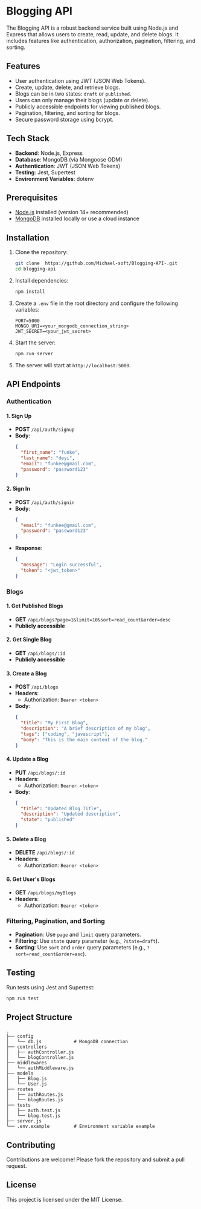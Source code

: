 # Blogging API

The Blogging API is a robust backend service built using Node.js and Express that allows users to create, read, update, and delete blogs. It includes features like authentication, authorization, pagination, filtering, and sorting.

## Features

- User authentication using JWT (JSON Web Tokens).
- Create, update, delete, and retrieve blogs.
- Blogs can be in two states: `draft` or `published`.
- Users can only manage their blogs (update or delete).
- Publicly accessible endpoints for viewing published blogs.
- Pagination, filtering, and sorting for blogs.
- Secure password storage using bcrypt.

## Tech Stack

- **Backend**: Node.js, Express
- **Database**: MongoDB (via Mongoose ODM)
- **Authentication**: JWT (JSON Web Tokens)
- **Testing**: Jest, Supertest
- **Environment Variables**: dotenv

## Prerequisites

- [Node.js](https://nodejs.org/) installed (version 14+ recommended)
- [MongoDB](https://www.mongodb.com/) installed locally or use a cloud instance

## Installation

1. Clone the repository:
   ```bash
   git clone  https://github.com/Michael-soft/Blogging-API-.git
   cd blogging-api
   ```

2. Install dependencies:
   ```bash
   npm install
   ```

3. Create a `.env` file in the root directory and configure the following variables:
   ```env
   PORT=5000
   MONGO_URI=<your_mongodb_connection_string>
   JWT_SECRET=<your_jwt_secret>
   ```

4. Start the server:
   ```bash
   npm run server
   ```

5. The server will start at `http://localhost:5000`.

## API Endpoints

### **Authentication**

#### 1. Sign Up
- **POST** `/api/auth/signup`
- **Body**:
  ```json
  {
    "first_name": "funke",
    "last_name": "deyi",
    "email": "funkee@gmail.com",
    "password": "password123"
  }
  ```

#### 2. Sign In
- **POST** `/api/auth/signin`
- **Body**:
  ```json
  {
    "email": "funkee@gmail.com",
    "password": "password123"
  }
  ```
- **Response**:
  ```json
  {
    "message": "Login successful",
    "token": "<jwt_token>"
  }
  ```

### **Blogs**

#### 1. Get Published Blogs
- **GET** `/api/blogs?page=1&limit=10&sort=read_count&order=desc`
- **Publicly accessible**

#### 2. Get Single Blog
- **GET** `/api/blogs/:id`
- **Publicly accessible**

#### 3. Create a Blog
- **POST** `/api/blogs`
- **Headers**:
  - Authorization: `Bearer <token>`
- **Body**:
  ```json
  {
    "title": "My First Blog",
    "description": "A brief description of my blog",
    "tags": ["coding", "javascript"],
    "body": "This is the main content of the blog."
  }
  ```

#### 4. Update a Blog
- **PUT** `/api/blogs/:id`
- **Headers**:
  - Authorization: `Bearer <token>`
- **Body**:
  ```json
  {
    "title": "Updated Blog Title",
    "description": "Updated description",
    "state": "published"
  }
  ```

#### 5. Delete a Blog
- **DELETE** `/api/blogs/:id`
- **Headers**:
  - Authorization: `Bearer <token>`

#### 6. Get User's Blogs
- **GET** `/api/blogs/myBlogs`
- **Headers**:
  - Authorization: `Bearer <token>`

### **Filtering, Pagination, and Sorting**
- **Pagination**: Use `page` and `limit` query parameters.
- **Filtering**: Use `state` query parameter (e.g., `?state=draft`).
- **Sorting**: Use `sort` and `order` query parameters (e.g., `?sort=read_count&order=asc`).

## Testing

Run tests using Jest and Supertest:
```bash
npm run test
```

## Project Structure

```
.
├── config
│   └── db.js            # MongoDB connection
├── controllers
│   ├── authController.js
│   └── blogController.js
├── middlewares
│   └── authMiddleware.js
├── models
│   ├── Blog.js
│   └── User.js
├── routes
│   ├── authRoutes.js
│   └── blogRoutes.js
├── tests
│   ├── auth.test.js
│   └── blog.test.js
├── server.js
└── .env.example         # Environment variable example
```

## Contributing

Contributions are welcome! Please fork the repository and submit a pull request.

## License

This project is licensed under the MIT License.






